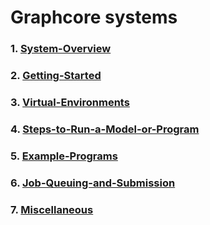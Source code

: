 # Graphcore systems

  ### 1. [System-Overview](System-Overview.md)
  ### 2. [Getting-Started](Getting-Started.md])
  ### 3. [Virtual-Environments](Virtual-Environments.md)
  ### 4. [Steps-to-Run-a-Model-or-Program](Steps-to-Run-a-Model-or-Program.md)
  ### 5. [Example-Programs](Example-Programs.md)
  ### 6. [Job-Queuing-and-Submission](Job-Queuing-and-Submission.md)
  ### 7. [Miscellaneous](Miscellaneous.md)
